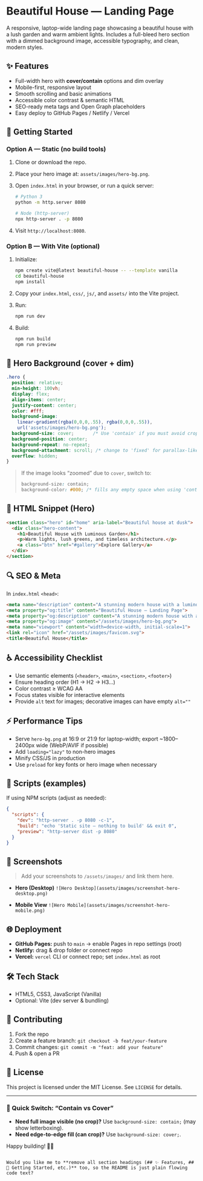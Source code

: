 
# Beautiful House — Landing Page

A responsive, laptop-wide landing page showcasing a beautiful house with a lush garden and warm ambient lights. Includes a full-bleed hero section with a dimmed background image, accessible typography, and clean, modern styles.

## ✨ Features

- Full-width hero with **cover/contain** options and dim overlay
- Mobile-first, responsive layout
- Smooth scrolling and basic animations
- Accessible color contrast & semantic HTML
- SEO-ready meta tags and Open Graph placeholders
- Easy deploy to GitHub Pages / Netlify / Vercel


## 🚀 Getting Started

### Option A — Static (no build tools)
1. Clone or download the repo.
2. Place your hero image at: `assets/images/hero-bg.png`.
3. Open `index.html` in your browser, or run a quick server:
   ```bash
   # Python 3
   python -m http.server 8080

   # Node (http-server)
   npx http-server . -p 8080
   ````

4. Visit `http://localhost:8080`.

### Option B — With Vite (optional)

1. Initialize:

   ```bash
   npm create vite@latest beautiful-house -- --template vanilla
   cd beautiful-house
   npm install
   ```
2. Copy your `index.html`, `css/`, `js/`, and `assets/` into the Vite project.
3. Run:

   ```bash
   npm run dev
   ```
4. Build:

   ```bash
   npm run build
   npm run preview
   ```

## 🎨 Hero Background (cover + dim)

```css
.hero {
  position: relative;
  min-height: 100vh;
  display: flex;
  align-items: center;
  justify-content: center;
  color: #fff;
  background-image:
    linear-gradient(rgba(0,0,0,.55), rgba(0,0,0,.55)),
    url('assets/images/hero-bg.png');
  background-size: cover;       /* Use 'contain' if you must avoid cropping */
  background-position: center;
  background-repeat: no-repeat;
  background-attachment: scroll; /* change to 'fixed' for parallax-like feel */
  overflow: hidden;
}
```

> If the image looks “zoomed” due to `cover`, switch to:
>
> ```css
> background-size: contain;
> background-color: #000; /* fills any empty space when using 'contain' */
> ```

## 🧩 HTML Snippet (Hero)

```html
<section class="hero" id="home" aria-label="Beautiful house at dusk">
  <div class="hero-content">
    <h1>Beautiful House with Luminous Garden</h1>
    <p>Warm lights, lush greens, and timeless architecture.</p>
    <a class="btn" href="#gallery">Explore Gallery</a>
  </div>
</section>
```

## 🔍 SEO & Meta

In `index.html` `<head>`:

```html
<meta name="description" content="A stunning modern house with a luminous garden and elegant architecture.">
<meta property="og:title" content="Beautiful House — Landing Page">
<meta property="og:description" content="A stunning modern house with a luminous garden and elegant architecture.">
<meta property="og:image" content="/assets/images/hero-bg.png">
<meta name="viewport" content="width=device-width, initial-scale=1">
<link rel="icon" href="/assets/images/favicon.svg">
<title>Beautiful House</title>
```

## ♿ Accessibility Checklist

* Use semantic elements (`<header>`, `<main>`, `<section>`, `<footer>`)
* Ensure heading order (H1 → H2 → H3…)
* Color contrast ≥ WCAG AA
* Focus states visible for interactive elements
* Provide `alt` text for images; decorative images can have empty `alt=""`

## ⚡ Performance Tips

* Serve `hero-bg.png` at 16:9 or 21:9 for laptop-width; export \~1800–2400px wide (WebP/AVIF if possible)
* Add `loading="lazy"` to non-hero images
* Minify CSS/JS in production
* Use `preload` for key fonts or hero image when necessary

## 🧪 Scripts (examples)

If using NPM scripts (adjust as needed):

```json
{
  "scripts": {
    "dev": "http-server . -p 8080 -c-1",
    "build": "echo 'Static site — nothing to build' && exit 0",
    "preview": "http-server dist -p 8080"
  }
}
```

## 📸 Screenshots

> Add your screenshots to `/assets/images/` and link them here.

* **Hero (Desktop)**
  `![Hero Desktop](assets/images/screenshot-hero-desktop.png)`

* **Mobile View**
  `![Hero Mobile](assets/images/screenshot-hero-mobile.png)`

## 🌐 Deployment

* **GitHub Pages:** push to `main` → enable Pages in repo settings (root)
* **Netlify:** drag & drop folder or connect repo
* **Vercel:** `vercel` CLI or connect repo; set `index.html` as root

## 🛠 Tech Stack

* HTML5, CSS3, JavaScript (Vanilla)
* Optional: Vite (dev server & bundling)

## 🤝 Contributing

1. Fork the repo
2. Create a feature branch: `git checkout -b feat/your-feature`
3. Commit changes: `git commit -m "feat: add your feature"`
4. Push & open a PR

## 📄 License

This project is licensed under the MIT License. See `LICENSE` for details.

---

### 🔧 Quick Switch: “Contain vs Cover”

* **Need full image visible (no crop)?** Use `background-size: contain;` (may show letterboxing).
* **Need edge-to-edge fill (can crop)?** Use `background-size: cover;`.

Happy building! 🏡✨

```

Would you like me to **remove all section headings (## ✨ Features, ## 🚀 Getting Started, etc.)** too, so the README is just plain flowing code text?
```
